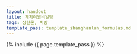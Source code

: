 ```yaml
---
layout: handout
title: 계지이월비일탕
tags: 상한론, 처방
template_pass: template_shanghanlun_formulas.md
---
```



{% include {{ page.template_pass }} %}
